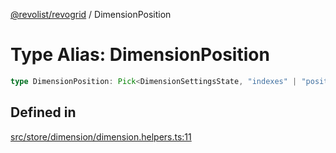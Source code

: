 [@revolist/revogrid](README.md) / DimensionPosition

# Type Alias: DimensionPosition

```ts
type DimensionPosition: Pick<DimensionSettingsState, "indexes" | "positionIndexes" | "originItemSize" | "positionIndexToItem">;
```

## Defined in

[src/store/dimension/dimension.helpers.ts:11](https://github.com/revolist/revogrid/blob/8213d73a71275549be4832f9fff99c2dcf82fa2e/src/store/dimension/dimension.helpers.ts#L11)
